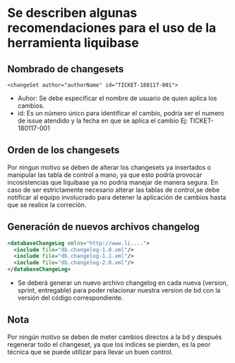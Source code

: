 # Se describen algunas recomendaciones para el uso de la herramienta liquibase

## Nombrado de changesets

`<changeSet author="authorName" id="TICKET-180117-001">`

* Auhor: Se debe especificar el nombre de usuario de quien aplica los cambios.
* id: Es un número único para identificar el cambio, podría ser el numero de issue atendido y la fecha en que se aplica el cambio
Ej: TICKET-180117-001

## Orden de los changesets

Por ningun motivo se deben de alterar los changesets ya insertados o manipular las tabla de control a mano, ya que esto podría provocar incosistencias que liquibase ya no podría manejar de manera segura.
En caso de ser estrictamente necesario alterar las tablas de control,se debe notificar al equipo involucrado para detener la aplicación de cambios hasta que se realice la correción.

## Generación de nuevos archivos changelog

```xml
<databaseChangeLog xmlns="http://www.li....">
  <include file="db.changelog-1.0.xml"/> 
  <include file="db.changelog-1.1.xml"/> 
  <include file="db.changelog-2.0.xml"/> 
</databaseChangeLog>
```

* Se deberá generar un nuevo archivo changelog en cada nueva (version, sprint, entregable) para poder relacionar nuestra version de bd con la versión del código correspondiente.

## Nota 

Por ningún motivo se deben de meter cambios directos a la bd y después regenerar todo el changeset, ya que los indices se pierden, es la peor técnica que se puede utilizar para llevar un buen control.